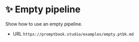 <!--
Note: Empty pipeline makes no sense, but it is possible to create one.
      It is useful for mocking and keeping pipeline 100% valid throughout the development.
-->

# ✨ Empty pipeline

Show how to use an empty pipeline.

-   URL `https://promptbook.studio/examples/empty.ptbk.md`
